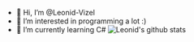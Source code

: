 - 👋 Hi, I’m @Leonid-Vizel
- 👀 I’m interested in programming a lot :)
- 🌱 I’m currently learning C#
![Leonid's github stats](https://github-readme-stats.vercel.app/api?username=Leonid-Vizel)
